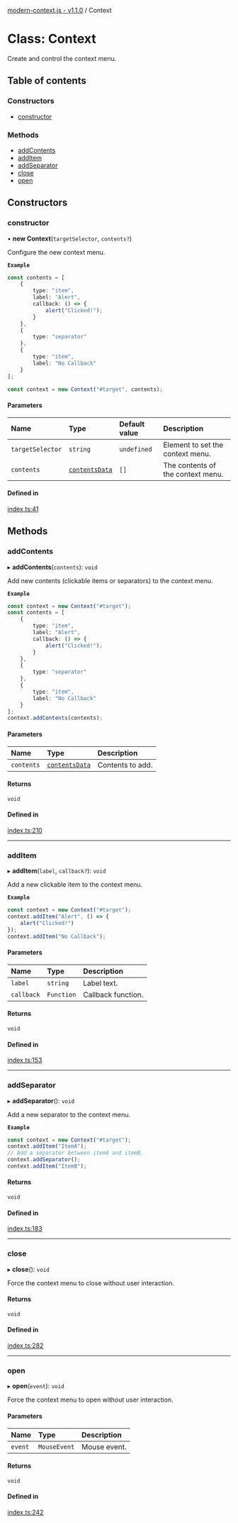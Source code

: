 [modern-context.js - v1.1.0](../README.md) / Context

# Class: Context

Create and control the context menu.

## Table of contents

### Constructors

- [constructor](Context.md#constructor)

### Methods

- [addContents](Context.md#addcontents)
- [addItem](Context.md#additem)
- [addSeparator](Context.md#addseparator)
- [close](Context.md#close)
- [open](Context.md#open)

## Constructors

### constructor

• **new Context**(`targetSelector`, `contents?`)

Configure the new context menu.

**`Example`**

```ts
const contents = [
    {
        type: "item",
        label: "Alert",
        callback: () => {
            alert("Clicked!");
        }
    },
    {
        type: "separator"
    },
    {
        type: "item",
        label: "No Callback"
    }
];

const context = new Context("#target", contents);
```

#### Parameters

| Name | Type | Default value | Description |
| :------ | :------ | :------ | :------ |
| `targetSelector` | `string` | `undefined` | Element to set the context menu. |
| `contents` | [`contentsData`](../README.md#contentsdata) | `[]` | The contents of the context menu. |

#### Defined in

[index.ts:41](https://github.com/Robot-Inventor/modern-context.js/blob/e0f916f/src/index.ts#L41)

## Methods

### addContents

▸ **addContents**(`contents`): `void`

Add new contents (clickable items or separators) to the context menu.

**`Example`**

```ts
const context = new Context("#target");
const contents = [
    {
        type: "item",
        label: "Alert",
        callback: () => {
            alert("Clicked!");
        }
    },
    {
        type: "separator"
    },
    {
        type: "item",
        label: "No Callback"
    }
];
context.addContents(contents);
```

#### Parameters

| Name | Type | Description |
| :------ | :------ | :------ |
| `contents` | [`contentsData`](../README.md#contentsdata) | Contents to add. |

#### Returns

`void`

#### Defined in

[index.ts:210](https://github.com/Robot-Inventor/modern-context.js/blob/e0f916f/src/index.ts#L210)

___

### addItem

▸ **addItem**(`label`, `callback?`): `void`

Add a new clickable item to the context menu.

**`Example`**

```ts
const context = new Context("#target");
context.addItem("Alert", () => {
    alert("Clicked!")
});
context.addItem("No Callback");
```

#### Parameters

| Name | Type | Description |
| :------ | :------ | :------ |
| `label` | `string` | Label text. |
| `callback` | `Function` | Callback function. |

#### Returns

`void`

#### Defined in

[index.ts:153](https://github.com/Robot-Inventor/modern-context.js/blob/e0f916f/src/index.ts#L153)

___

### addSeparator

▸ **addSeparator**(): `void`

Add a new separator to the context menu.

**`Example`**

```ts
const context = new Context("#target");
context.addItem("ItemA");
// Add a separator between itemA and itemB.
context.addSeparator();
context.addItem("ItemB");
```

#### Returns

`void`

#### Defined in

[index.ts:183](https://github.com/Robot-Inventor/modern-context.js/blob/e0f916f/src/index.ts#L183)

___

### close

▸ **close**(): `void`

Force the context menu to close without user interaction.

#### Returns

`void`

#### Defined in

[index.ts:282](https://github.com/Robot-Inventor/modern-context.js/blob/e0f916f/src/index.ts#L282)

___

### open

▸ **open**(`event`): `void`

Force the context menu to open without user interaction.

#### Parameters

| Name | Type | Description |
| :------ | :------ | :------ |
| `event` | `MouseEvent` | Mouse event. |

#### Returns

`void`

#### Defined in

[index.ts:242](https://github.com/Robot-Inventor/modern-context.js/blob/e0f916f/src/index.ts#L242)
